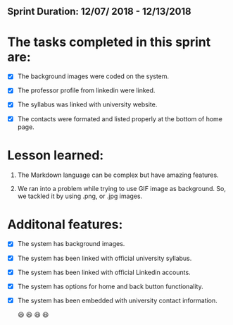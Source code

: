## Sprint Duration: 12/07/ 2018  -  12/13/2018 

# The tasks completed in this sprint are:

- [x] The background images were coded on the system.

- [x] The professor profile from linkedin were linked.

- [x] The syllabus was linked with university website.

- [x] The contacts were formated and listed properly at the bottom of home page.

#  Lesson learned:

1) The Markdown language can be complex but have amazing features.

2) We ran into a problem while trying to use GIF image as background. So, we tackled it by using .png, or .jpg images.

#  Additonal features:

- [x] The system has background images.

- [x] The system has been linked with official university syllabus.

- [x] The system has been linked with official Linkedin accounts.

- [x] The system has options for home and back button functionality.

- [x] The system has been embedded with university contact information. 

     :satisfied: :satisfied: :satisfied: :satisfied:
